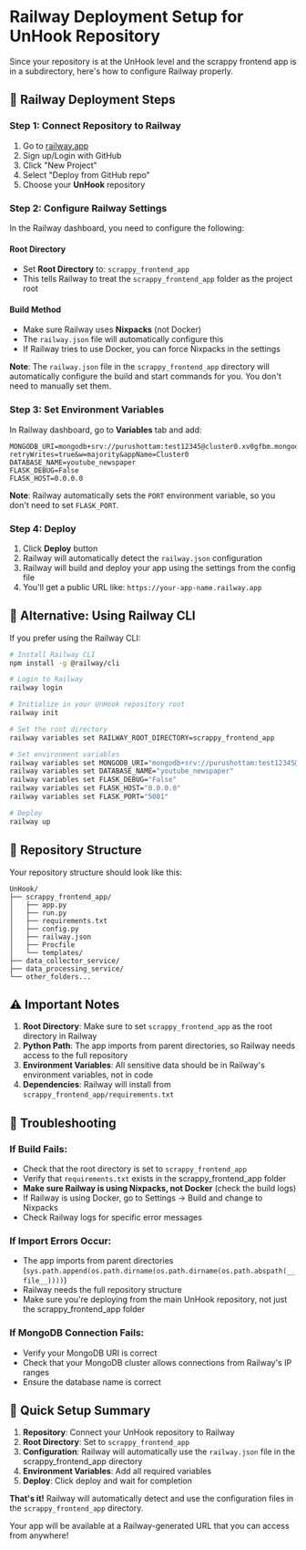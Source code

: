 # Railway Deployment Setup for UnHook Repository

Since your repository is at the UnHook level and the scrappy frontend app is in a subdirectory, here's how to configure Railway properly.

## 🚀 Railway Deployment Steps

### Step 1: Connect Repository to Railway

1. Go to [railway.app](https://railway.app)
2. Sign up/Login with GitHub
3. Click "New Project"
4. Select "Deploy from GitHub repo"
5. Choose your **UnHook** repository

### Step 2: Configure Railway Settings

In the Railway dashboard, you need to configure the following:

#### **Root Directory**
- Set **Root Directory** to: `scrappy_frontend_app`
- This tells Railway to treat the `scrappy_frontend_app` folder as the project root

#### **Build Method**
- Make sure Railway uses **Nixpacks** (not Docker)
- The `railway.json` file will automatically configure this
- If Railway tries to use Docker, you can force Nixpacks in the settings

**Note**: The `railway.json` file in the `scrappy_frontend_app` directory will automatically configure the build and start commands for you. You don't need to manually set them.

### Step 3: Set Environment Variables

In Railway dashboard, go to **Variables** tab and add:

```
MONGODB_URI=mongodb+srv://purushottam:test12345@cluster0.xv0gfbm.mongodb.net/?retryWrites=true&w=majority&appName=Cluster0
DATABASE_NAME=youtube_newspaper
FLASK_DEBUG=False
FLASK_HOST=0.0.0.0
```

**Note**: Railway automatically sets the `PORT` environment variable, so you don't need to set `FLASK_PORT`.

### Step 4: Deploy

1. Click **Deploy** button
2. Railway will automatically detect the `railway.json` configuration
3. Railway will build and deploy your app using the settings from the config file
4. You'll get a public URL like: `https://your-app-name.railway.app`

## 🔧 Alternative: Using Railway CLI

If you prefer using the Railway CLI:

```bash
# Install Railway CLI
npm install -g @railway/cli

# Login to Railway
railway login

# Initialize in your UnHook repository root
railway init

# Set the root directory
railway variables set RAILWAY_ROOT_DIRECTORY=scrappy_frontend_app

# Set environment variables
railway variables set MONGODB_URI="mongodb+srv://purushottam:test12345@cluster0.xv0gfbm.mongodb.net/?retryWrites=true&w=majority&appName=Cluster0"
railway variables set DATABASE_NAME="youtube_newspaper"
railway variables set FLASK_DEBUG="False"
railway variables set FLASK_HOST="0.0.0.0"
railway variables set FLASK_PORT="5001"

# Deploy
railway up
```

## 📁 Repository Structure

Your repository structure should look like this:
```
UnHook/
├── scrappy_frontend_app/
│   ├── app.py
│   ├── run.py
│   ├── requirements.txt
│   ├── config.py
│   ├── railway.json
│   ├── Procfile
│   └── templates/
├── data_collector_service/
├── data_processing_service/
└── other_folders...
```

## ⚠️ Important Notes

1. **Root Directory**: Make sure to set `scrappy_frontend_app` as the root directory in Railway
2. **Python Path**: The app imports from parent directories, so Railway needs access to the full repository
3. **Environment Variables**: All sensitive data should be in Railway's environment variables, not in code
4. **Dependencies**: Railway will install from `scrappy_frontend_app/requirements.txt`

## 🐛 Troubleshooting

### If Build Fails:
- Check that the root directory is set to `scrappy_frontend_app`
- Verify that `requirements.txt` exists in the scrappy_frontend_app folder
- **Make sure Railway is using Nixpacks, not Docker** (check the build logs)
- If Railway is using Docker, go to Settings → Build and change to Nixpacks
- Check Railway logs for specific error messages

### If Import Errors Occur:
- The app imports from parent directories (`sys.path.append(os.path.dirname(os.path.dirname(os.path.abspath(__file__))))`)
- Railway needs the full repository structure
- Make sure you're deploying from the main UnHook repository, not just the scrappy_frontend_app folder

### If MongoDB Connection Fails:
- Verify your MongoDB URI is correct
- Check that your MongoDB cluster allows connections from Railway's IP ranges
- Ensure the database name is correct

## 🎯 Quick Setup Summary

1. **Repository**: Connect your UnHook repository to Railway
2. **Root Directory**: Set to `scrappy_frontend_app`
3. **Configuration**: Railway will automatically use the `railway.json` file in the scrappy_frontend_app directory
4. **Environment Variables**: Add all required variables
5. **Deploy**: Click deploy and wait for completion

**That's it!** Railway will automatically detect and use the configuration files in the `scrappy_frontend_app` directory.

Your app will be available at a Railway-generated URL that you can access from anywhere!
